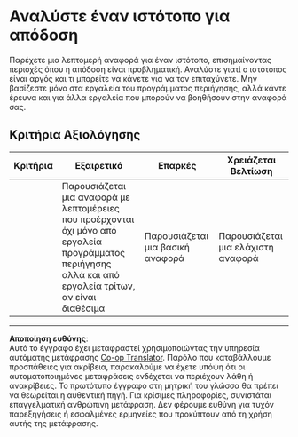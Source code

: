 <!--
CO_OP_TRANSLATOR_METADATA:
{
  "original_hash": "fc09b0fb314a5ab0507ba99216e6a843",
  "translation_date": "2025-08-26T22:45:26+00:00",
  "source_file": "5-browser-extension/3-background-tasks-and-performance/assignment.md",
  "language_code": "el"
}
-->
# Αναλύστε έναν ιστότοπο για απόδοση

Παρέχετε μια λεπτομερή αναφορά για έναν ιστότοπο, επισημαίνοντας περιοχές όπου η απόδοση είναι προβληματική. Αναλύστε γιατί ο ιστότοπος είναι αργός και τι μπορείτε να κάνετε για να τον επιταχύνετε. Μην βασίζεστε μόνο στα εργαλεία του προγράμματος περιήγησης, αλλά κάντε έρευνα και για άλλα εργαλεία που μπορούν να βοηθήσουν στην αναφορά σας.

## Κριτήρια Αξιολόγησης

| Κριτήρια | Εξαιρετικό                                                                                                 | Επαρκές                     | Χρειάζεται Βελτίωση           |
| -------- | ---------------------------------------------------------------------------------------------------------- | --------------------------- | ----------------------------- |
|          | Παρουσιάζεται μια αναφορά με λεπτομέρειες που προέρχονται όχι μόνο από εργαλεία προγράμματος περιήγησης αλλά και από εργαλεία τρίτων, αν είναι διαθέσιμα | Παρουσιάζεται μια βασική αναφορά | Παρουσιάζεται μια ελάχιστη αναφορά |

---

**Αποποίηση ευθύνης**:  
Αυτό το έγγραφο έχει μεταφραστεί χρησιμοποιώντας την υπηρεσία αυτόματης μετάφρασης [Co-op Translator](https://github.com/Azure/co-op-translator). Παρόλο που καταβάλλουμε προσπάθειες για ακρίβεια, παρακαλούμε να έχετε υπόψη ότι οι αυτοματοποιημένες μεταφράσεις ενδέχεται να περιέχουν λάθη ή ανακρίβειες. Το πρωτότυπο έγγραφο στη μητρική του γλώσσα θα πρέπει να θεωρείται η αυθεντική πηγή. Για κρίσιμες πληροφορίες, συνιστάται επαγγελματική ανθρώπινη μετάφραση. Δεν φέρουμε ευθύνη για τυχόν παρεξηγήσεις ή εσφαλμένες ερμηνείες που προκύπτουν από τη χρήση αυτής της μετάφρασης.
